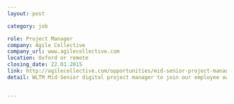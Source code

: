 ```yaml
---
layout: post

category: job

role: Project Manager
company: Agile Collective
company_url: www.agilecollective.com
location: Oxford or remote
closing_date: 22.01.2015
link: http://agilecollective.com/opportunities/mid-senior-project-manager
detail: WLTM Mid-Senior digital project manager to join our employee owned co-operative company developing Drupal websites for NGOs, education and public sector clients doing good things. With experience in agile methodologies, Drupal, and great communication skills.


---
```

